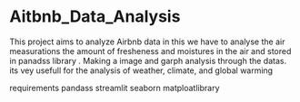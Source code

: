 # Aitbnb_Data_Analysis
This project aims to analyze Airbnb data 
 in this we have to analyse the air measurations the amount of fresheness and moistures in the air and stored in panadss library .
 Making a image and garph analysis through the datas.
 its vey usefull for the analysis of weather, climate, and global warming


requirements
pandass 
streamlit
seaborn
matploatlibrary
